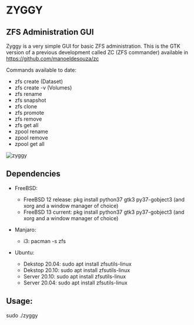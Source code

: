 # ZYGGY
## ZFS Administration GUI


Zyggy is a very simple GUI for basic ZFS administration. 
This is the GTK version of a previous development called 
ZC (ZFS commander) available in
https://github.com/manoeldesouza/zc

Commands available to date:
 - zfs create (Dataset)
 - zfs create -v (Volumes)
 - zfs rename
 - zfs snapshot
 - zfs clone
 - zfs promote
 - zfs remove
 - zfs get all
 - zpool rename
 - zpool remove
 - zpool get all


![zyggy](https://github.com/manoeldesouza/zyggy/blob/master/screenshot/zyggy.png)


## Dependencies

 - FreeBSD: 
    - FreeBSD 12 release: pkg install python37 gtk3 py37-gobject3 (and xorg and a window manager of choice)
    - FreeBSD 13 current: pkg install python37 gtk3 py37-gobject3 (and xorg and a window manager of choice)
  
 - Manjaro: 
   - i3: pacman -s zfs

 - Ubuntu:
   - Dekstop 20.04: sudo apt install zfsutils-linux
   - Dekstop 20.10: sudo apt install zfsutils-linux
   - Server 20.10: sudo apt install zfsutils-linux
   - Server 20.04: sudo apt install zfsutils-linux


## Usage:

 sudo ./zyggy

